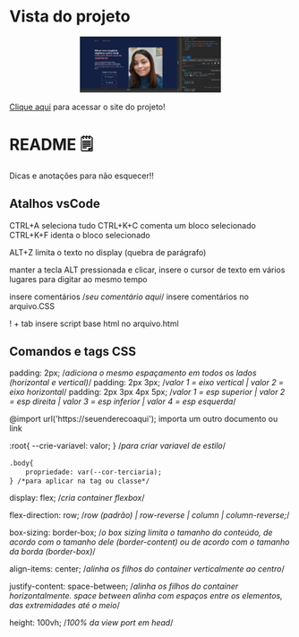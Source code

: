 # Vista do projeto
<div align=middle>
<img width=50%  src="https://github.com/ellie-sdev/alura/blob/main/assets/print-pagina.png" alt="print da tela inicial do projeto"></div>

 [Clique aqui](https://alura-liard-theta.vercel.app/) para acessar o site do projeto!

# README 🗒️
Dicas e anotações para não esquecer!!

## Atalhos vsCode

CTRL+A seleciona tudo
CTRL+K+C comenta um bloco selecionado
CTRL+K+F identa o bloco selecionado

ALT+Z limita o texto no display (quebra de parágrafo)

manter a tecla ALT pressionada e clicar, insere o cursor de texto em vários lugares para digitar ao mesmo tempo

><!--seu comentário aqui-->
insere comentários
/*seu comentário aqui*/ insere comentários no arquivo.CSS

! + tab insere script base html no arquivo.html


## Comandos e tags CSS

padding: 2px; /*adiciona o mesmo espaçamento em todos os lados (horizontal e vertical)*/
padding: 2px 3px; /*valor 1 = eixo vertical | valor 2 = eixo horizontal*/
padding: 2px 3px 4px 5px; /*valor 1 = esp superior | valor 2 = esp direita | valor 3 = esp inferior | valor 4 = esp esquerda*/

@import url('https://seuenderecoaqui'); 
importa um outro documento ou link

:root{
    --crie-variavel: valor;
}   /*para criar variavel de estilo*/
    
    .body{
        propriedade: var(--cor-terciaria);
    } /*para aplicar na tag ou classe*/
    
   

display: flex; /*cria container flexbox*/

flex-direction: row; /*row (padrão) | row-reverse | column | column-reverse;*/

box-sizing: border-box; /*o box sizing limita o tamanho do conteúdo, de acordo com o tamanho dele (border-content) ou de acordo com o tamanho da borda (border-box)*/

align-items: center; /*alinha os filhos do container verticalmente ao centro*/

justify-content: space-between; /*alinha os filhos do container horizontalmente. space between alinha com espaços entre os elementos, das extremidades até o meio*/

height: 100vh;          /*100% da view port em head*/




